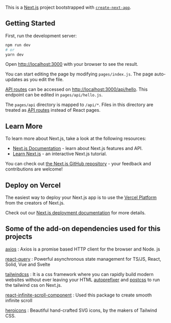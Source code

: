 This is a [Next.js](https://nextjs.org/) project bootstrapped with [`create-next-app`](https://github.com/vercel/next.js/tree/canary/packages/create-next-app).

## Getting Started

First, run the development server:

```bash
npm run dev
# or
yarn dev
```

Open [http://localhost:3000](http://localhost:3000) with your browser to see the result.

You can start editing the page by modifying `pages/index.js`. The page auto-updates as you edit the file.

[API routes](https://nextjs.org/docs/api-routes/introduction) can be accessed on [http://localhost:3000/api/hello](http://localhost:3000/api/hello). This endpoint can be edited in `pages/api/hello.js`.

The `pages/api` directory is mapped to `/api/*`. Files in this directory are treated as [API routes](https://nextjs.org/docs/api-routes/introduction) instead of React pages.

## Learn More

To learn more about Next.js, take a look at the following resources:

- [Next.js Documentation](https://nextjs.org/docs) - learn about Next.js features and API.
- [Learn Next.js](https://nextjs.org/learn) - an interactive Next.js tutorial.

You can check out [the Next.js GitHub repository](https://github.com/vercel/next.js/) - your feedback and contributions are welcome!

## Deploy on Vercel

The easiest way to deploy your Next.js app is to use the [Vercel Platform](https://vercel.com/new?utm_medium=default-template&filter=next.js&utm_source=create-next-app&utm_campaign=create-next-app-readme) from the creators of Next.js.

Check out our [Next.js deployment documentation](https://nextjs.org/docs/deployment) for more details.

## Some of the add-on dependencies used for this projects

[axios](https://www.npmjs.com/package/axios) : Axios is a promise based HTTP client for the browser and Node. js

[react-query](https://tanstack.com/query/v4) : Powerful asynchronous state management for TS/JS, React, Solid, Vue and Svelte

[tailwindcss](https://tailwindcss.com/) : It is a css framework where you can rapidly build modern websites without ever leaving your HTML [autoprefixer](https://www.npmjs.com/package/autoprefixer) and [postcss](https://github.com/postcss/postcss) to run the tailwind css on Next.js.

[react-infinite-scroll-component](https://www.npmjs.com/package/react-infinite-scroll-component) : Used this package to create smooth infinite scroll

[heroicons](https://heroicons.com/) : Beautiful hand-crafted SVG icons, by the makers of Tailwind CSS.
